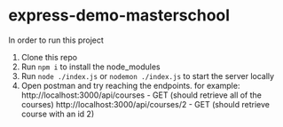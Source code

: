# express-demo-masterschool

In order to run this project

1) Clone this repo
2) Run `npm i` to install the node_modules
3) Run  `node ./index.js` or `nodemon ./index.js` to start the server locally
4) Open postman and try reaching the endpoints. for example:
http://localhost:3000/api/courses - GET (should retrieve all of the courses)
http://localhost:3000/api/courses/2 - GET (should retrieve course with an id 2)
